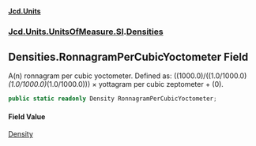 #### [Jcd.Units](index.md 'index')
### [Jcd.Units.UnitsOfMeasure.SI](Jcd.Units.UnitsOfMeasure.SI.md 'Jcd.Units.UnitsOfMeasure.SI').[Densities](Densities.md 'Jcd.Units.UnitsOfMeasure.SI.Densities')

## Densities.RonnagramPerCubicYoctometer Field

A(n) ronnagram per cubic yoctometer. Defined as: ((1000.0)/((1.0/1000.0)*(1.0/1000.0)*(1.0/1000.0))) × yottagram per cubic zeptometer + (0).

```csharp
public static readonly Density RonnagramPerCubicYoctometer;
```

#### Field Value
[Density](Density.md 'Jcd.Units.UnitTypes.Density')